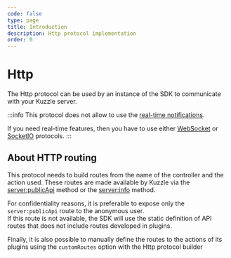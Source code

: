 ```yaml
---
code: false
type: page
title: Introduction
description: Http protocol implementation
order: 0
---
```


# Http

The Http protocol can be used by an instance of the SDK to communicate with your Kuzzle server.

:::info
This protocol does not allow to use the [real-time notifications](/sdk/js/6/essentials/realtime-notifications/).

If you need real-time features, then you have to use either [WebSocket](/sdk/js/6/protocols/websocket) or [SocketIO](/sdk/js/6/protocols/socketio) protocols.
:::

## About HTTP routing

<SinceBadge version="6.2.0">
<SinceBadge version="Kuzzle 1.9.0">

This protocol needs to build routes from the name of the controller and the action used. These routes are made available by Kuzzle via the [server:publicApi](/core/1/api/controllers/server/public-api) method or the [server:info](/core/1/api/controllers/server/info) method.  

For confidentiality reasons, it is preferable to expose only the `server:publicApi` route to the anonymous user.  
If this route is not available, the SDK will use the static definition of API routes that does not include routes developed in plugins.  

Finally, it is also possible to manually define the routes to the actions of its plugins using the `customRoutes` option with the Http protocol builder  
